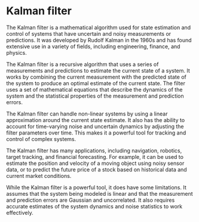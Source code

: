 # Kalman filter 

The Kalman filter is a mathematical algorithm used for state estimation and control of systems that have uncertain and noisy measurements or predictions. It was developed by Rudolf Kalman in the 1960s and has found extensive use in a variety of fields, including engineering, finance, and physics.

The Kalman filter is a recursive algorithm that uses a series of measurements and predictions to estimate the current state of a system. It works by combining the current measurement with the predicted state of the system to produce an optimal estimate of the current state. The filter uses a set of mathematical equations that describe the dynamics of the system and the statistical properties of the measurement and prediction errors.

The Kalman filter can handle non-linear systems by using a linear approximation around the current state estimate. It also has the ability to account for time-varying noise and uncertain dynamics by adjusting the filter parameters over time. This makes it a powerful tool for tracking and control of complex systems.

The Kalman filter has many applications, including navigation, robotics, target tracking, and financial forecasting. For example, it can be used to estimate the position and velocity of a moving object using noisy sensor data, or to predict the future price of a stock based on historical data and current market conditions.

While the Kalman filter is a powerful tool, it does have some limitations. It assumes that the system being modeled is linear and that the measurement and prediction errors are Gaussian and uncorrelated. It also requires accurate estimates of the system dynamics and noise statistics to work effectively.
